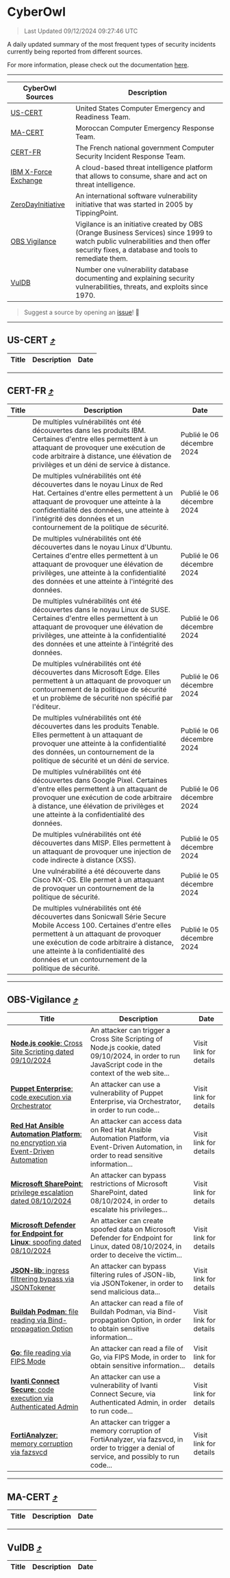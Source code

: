 
 <div id='top'></div>

# CyberOwl

 > Last Updated 09/12/2024 09:27:46 UTC
 
 A daily updated summary of the most frequent types of security incidents currently being reported from different sources.
 
 For more information, please check out the documentation [here](./docs/README.md).
 
 ---
 |CyberOwl Sources|Description|
 |---|---|
 |[US-CERT](#us-cert-arrow_heading_up)|United States Computer Emergency and Readiness Team.|
 |[MA-CERT](#ma-cert-arrow_heading_up)|Moroccan Computer Emergency Response Team.|
 |[CERT-FR](#cert-fr-arrow_heading_up)|The French national government Computer Security Incident Response Team.|
 |[IBM X-Force Exchange](#ibmcloud-arrow_heading_up)|A cloud-based threat intelligence platform that allows to consume, share and act on threat intelligence.|
 |[ZeroDayInitiative](#zerodayinitiative-arrow_heading_up)|An international software vulnerability initiative that was started in 2005 by TippingPoint.|
 |[OBS Vigilance](#obs-vigilance-arrow_heading_up)|Vigilance is an initiative created by OBS (Orange Business Services) since 1999 to watch public vulnerabilities and then offer security fixes, a database and tools to remediate them.|
 |[VulDB](#vuldb-arrow_heading_up)|Number one vulnerability database documenting and explaining security vulnerabilities, threats, and exploits since 1970.|
 
 > Suggest a source by opening an [issue](https://github.com/karimhabush/cyberowl/issues)! :raised_hands:
 ---

## US-CERT [:arrow_heading_up:](#cyberowl)

 |Title|Description|Date|
 |---|---|---|
 
 ---

## CERT-FR [:arrow_heading_up:](#cyberowl)

 |Title|Description|Date|
 |---|---|---|
 |[](https://www.cert.ssi.gouv.fr/avis/CERTFR-2024-AVI-1051/)|De multiples vulnérabilités ont été découvertes dans les produits IBM. Certaines d'entre elles permettent à un attaquant de provoquer une exécution de code arbitraire à distance, une élévation de privilèges et un déni de service à distance.|Publié le 06 décembre 2024|
 |[](https://www.cert.ssi.gouv.fr/avis/CERTFR-2024-AVI-1050/)|De multiples vulnérabilités ont été découvertes dans le noyau Linux de Red Hat. Certaines d'entre elles permettent à un attaquant de provoquer une atteinte à la confidentialité des données, une atteinte à l'intégrité des données et un contournement de la politique de sécurité.|Publié le 06 décembre 2024|
 |[](https://www.cert.ssi.gouv.fr/avis/CERTFR-2024-AVI-1049/)|De multiples vulnérabilités ont été découvertes dans le noyau Linux d'Ubuntu. Certaines d'entre elles permettent à un attaquant de provoquer une élévation de privilèges, une atteinte à la confidentialité des données et une atteinte à l'intégrité des données.|Publié le 06 décembre 2024|
 |[](https://www.cert.ssi.gouv.fr/avis/CERTFR-2024-AVI-1048/)|De multiples vulnérabilités ont été découvertes dans le noyau Linux de SUSE. Certaines d'entre elles permettent à un attaquant de provoquer une élévation de privilèges, une atteinte à la confidentialité des données et une atteinte à l'intégrité des données.|Publié le 06 décembre 2024|
 |[](https://www.cert.ssi.gouv.fr/avis/CERTFR-2024-AVI-1047/)|De multiples vulnérabilités ont été découvertes dans Microsoft Edge. Elles permettent à un attaquant de provoquer un contournement de la politique de sécurité et un problème de sécurité non spécifié par l'éditeur.|Publié le 06 décembre 2024|
 |[](https://www.cert.ssi.gouv.fr/avis/CERTFR-2024-AVI-1046/)|De multiples vulnérabilités ont été découvertes dans les produits Tenable. Elles permettent à un attaquant de provoquer une atteinte à la confidentialité des données, un contournement de la politique de sécurité et un déni de service.|Publié le 06 décembre 2024|
 |[](https://www.cert.ssi.gouv.fr/avis/CERTFR-2024-AVI-1045/)|De multiples vulnérabilités ont été découvertes dans Google Pixel. Certaines d'entre elles permettent à un attaquant de provoquer une exécution de code arbitraire à distance, une élévation de privilèges et une atteinte à la confidentialité des données.|Publié le 06 décembre 2024|
 |[](https://www.cert.ssi.gouv.fr/avis/CERTFR-2024-AVI-1044/)|De multiples vulnérabilités ont été découvertes dans MISP. Elles permettent à un attaquant de provoquer une injection de code indirecte à distance (XSS).|Publié le 05 décembre 2024|
 |[](https://www.cert.ssi.gouv.fr/avis/CERTFR-2024-AVI-1043/)|Une vulnérabilité a été découverte dans Cisco NX-OS. Elle permet à un attaquant de provoquer un contournement de la politique de sécurité.|Publié le 05 décembre 2024|
 |[](https://www.cert.ssi.gouv.fr/avis/CERTFR-2024-AVI-1042/)|De multiples vulnérabilités ont été découvertes dans Sonicwall Série Secure Mobile Access 100. Certaines d'entre elles permettent à un attaquant de provoquer une exécution de code arbitraire à distance, une atteinte à la confidentialité des données et un contournement de la politique de sécurité.|Publié le 05 décembre 2024|
 
 ---

## OBS-Vigilance [:arrow_heading_up:](#cyberowl)

 |Title|Description|Date|
 |---|---|---|
 |[<a href="https://vigilance.fr/vulnerability/Node-js-cookie-Cross-Site-Scripting-dated-09-10-2024-45348" class="noirorange"><b>Node.js cookie</b>: Cross Site Scripting dated 09/10/2024</a>](https://vigilance.fr/vulnerability/Node-js-cookie-Cross-Site-Scripting-dated-09-10-2024-45348)|An attacker can trigger a Cross Site Scripting of Node.js cookie, dated 09/10/2024, in order to run JavaScript code in the context of the web site...|Visit link for details|
 |[<a href="https://vigilance.fr/vulnerability/Puppet-Enterprise-code-execution-via-Orchestrator-41436" class="noirorange"><b>Puppet Enterprise</b>: code execution via Orchestrator</a>](https://vigilance.fr/vulnerability/Puppet-Enterprise-code-execution-via-Orchestrator-41436)|An attacker can use a vulnerability of Puppet Enterprise, via Orchestrator, in order to run code...|Visit link for details|
 |[<a href="https://vigilance.fr/vulnerability/Red-Hat-Ansible-Automation-Platform-no-encryption-via-Event-Driven-Automation-45344" class="noirorange"><b>Red Hat Ansible Automation Platform</b>: no encryption via Event-Driven Automation</a>](https://vigilance.fr/vulnerability/Red-Hat-Ansible-Automation-Platform-no-encryption-via-Event-Driven-Automation-45344)|An attacker can access data on Red Hat Ansible Automation Platform, via Event-Driven Automation, in order to read sensitive information...|Visit link for details|
 |[<a href="https://vigilance.fr/vulnerability/Microsoft-SharePoint-privilege-escalation-dated-08-10-2024-45341" class="noirorange"><b>Microsoft SharePoint</b>: privilege escalation dated 08/10/2024</a>](https://vigilance.fr/vulnerability/Microsoft-SharePoint-privilege-escalation-dated-08-10-2024-45341)|An attacker can bypass restrictions of Microsoft SharePoint, dated 08/10/2024, in order to escalate his privileges...|Visit link for details|
 |[<a href="https://vigilance.fr/vulnerability/Microsoft-Defender-for-Endpoint-for-Linux-spoofing-dated-08-10-2024-45340" class="noirorange"><b>Microsoft Defender for Endpoint for Linux</b>: spoofing dated 08/10/2024</a>](https://vigilance.fr/vulnerability/Microsoft-Defender-for-Endpoint-for-Linux-spoofing-dated-08-10-2024-45340)|An attacker can create spoofed data on Microsoft Defender for Endpoint for Linux, dated 08/10/2024, in order to deceive the victim...|Visit link for details|
 |[<a href="https://vigilance.fr/vulnerability/JSON-lib-ingress-filtrering-bypass-via-JSONTokener-45335" class="noirorange"><b>JSON-lib</b>: ingress filtrering bypass via JSONTokener</a>](https://vigilance.fr/vulnerability/JSON-lib-ingress-filtrering-bypass-via-JSONTokener-45335)|An attacker can bypass filtering rules of JSON-lib, via JSONTokener, in order to send malicious data...|Visit link for details|
 |[<a href="https://vigilance.fr/vulnerability/Buildah-Podman-file-reading-via-Bind-propagation-Option-45334" class="noirorange"><b>Buildah  Podman</b>: file reading via Bind-propagation Option</a>](https://vigilance.fr/vulnerability/Buildah-Podman-file-reading-via-Bind-propagation-Option-45334)|An attacker can read a file of Buildah  Podman, via Bind-propagation Option, in order to obtain sensitive information...|Visit link for details|
 |[<a href="https://vigilance.fr/vulnerability/Go-file-reading-via-FIPS-Mode-45333" class="noirorange"><b>Go</b>: file reading via FIPS Mode</a>](https://vigilance.fr/vulnerability/Go-file-reading-via-FIPS-Mode-45333)|An attacker can read a file of Go, via FIPS Mode, in order to obtain sensitive information...|Visit link for details|
 |[<a href="https://vigilance.fr/vulnerability/Ivanti-Connect-Secure-code-execution-via-Authenticated-Admin-45331" class="noirorange"><b>Ivanti Connect Secure</b>: code execution via Authenticated Admin</a>](https://vigilance.fr/vulnerability/Ivanti-Connect-Secure-code-execution-via-Authenticated-Admin-45331)|An attacker can use a vulnerability of Ivanti Connect Secure, via Authenticated Admin, in order to run code...|Visit link for details|
 |[<a href="https://vigilance.fr/vulnerability/FortiAnalyzer-memory-corruption-via-fazsvcd-45329" class="noirorange"><b>FortiAnalyzer</b>: memory corruption via fazsvcd</a>](https://vigilance.fr/vulnerability/FortiAnalyzer-memory-corruption-via-fazsvcd-45329)|An attacker can trigger a memory corruption of FortiAnalyzer, via fazsvcd, in order to trigger a denial of service, and possibly to run code...|Visit link for details|
 
 ---

## MA-CERT [:arrow_heading_up:](#cyberowl)

 |Title|Description|Date|
 |---|---|---|
 
 ---

## VulDB [:arrow_heading_up:](#cyberowl)

 |Title|Description|Date|
 |---|---|---|
 